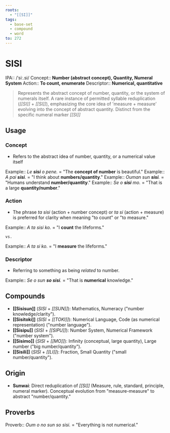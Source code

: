 ```yaml
---
roots:
  - "[[SI]]"
tags:
  - base-set
  - compound
  - word
to: 272
---
```

# SISI

IPA::				/ˈsiː.si/
Concept::		**Number (abstract concept), Quantity, Numeral System**
Action::		**To count, enumerate**
Descriptor::	**Numerical, quantitative**

> Represents the abstract concept of number, quantity, or the system of numerals itself. A rare instance of permitted syllable reduplication (*[[SI]]* + *[[SI]]*),  emphasizing the core idea of 'measure + measure' evolving into the concept of abstract quantity. Distinct from the specific numeral marker *[[SI]]*

## Usage

### Concept
*   Refers to the abstract idea of number, quantity, or a numerical value itself

Example::   *Le **sisi** o pene.* = "The **concept of number** is beautiful."
Example::   *A pai **sisi**.* = "I think about **numbers/quantity**."
Example::   *Ouman sun **sisi**.* = "Humans understand **number/quantity**."
Example::   *Se o **sisi** mo.* = "That is a large **quantity/number**."

### Action
*   The phrase *ta sisi* (action + number concept) or *ta si* (action + measure) is preferred for clarity when meaning "to count" or "to measure."

Example::   *A ta sisi ko.* = "I **count** the lifeforms."

	vs.

Example::   *A ta si ko.* = "I **measure** the lifeforms."

### Descriptor
*  Referring to something as being *related* to number.

Example::   *Se o sun **so sisi**.* = "That is **numerical** knowledge."

## Compounds

*   **[[Sisisun]]** (*SISI* + *[[SUN]]*): Mathematics, Numeracy ("number knowledge/clarity").
*   **[[Sisitoki]]** (*SISI* + *[[TOKI]]*): Numerical Language, Code (as numerical representation) ("number language").
*   **[[Sisipu]]** (*SISI* + *[[SIPU]]*): Number System, Numerical Framework ("number system").
*   **[[Sisimo]]** (*SISI* + *[[MO]]*): Infinity (conceptual, large quantity), Large number ("big number/quantity").
*   **[[Sisili]]** (*SISI* + *[[LI]]*): Fraction, Small Quantity ("small number/quantity").
## Origin
*   **Sunwai**: Direct reduplication of *[[SI]]* (Measure, rule, standard, principle, numeral marker). Conceptual evolution from "measure-measure" to abstract "number/quantity."

## Proverbs

Proverb:: *Oum o no sun so sisi.* = "Everything is not numerical."
